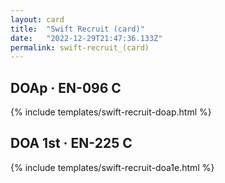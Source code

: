 ```yaml
---
layout: card
title:  "Swift Recruit (card)"
date:   "2022-12-29T21:47:36.133Z"
permalink: swift-recruit_(card)
---
```


## DOAp &middot; EN-096 C

{% include templates/swift-recruit-doap.html %}


## DOA 1st &middot; EN-225 C

{% include templates/swift-recruit-doa1e.html %}
